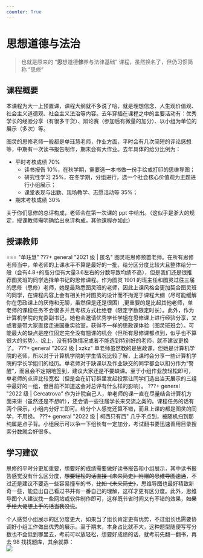 ```yaml
---
counter: True
---
```


# 思想道德与法治

> 也就是原来的 “**思**想道德**修**养与法律基础” 课程，虽然换名了，但仍习惯简称 “思修”

## 课程概要
本课程为大一上预置课，课程大纲就不多说了哈，就是理想信念、人生观价值观、社会主义道德观、社会主义法治等内容。去年穿插在课程之中的主要活动有：优秀学长的经验分享（有很多干货）、辩论赛（参加后有微量的加分）、以小组为单位的展示（多次）等。

图灵的思修老师一般都是单珏慧老师，作业方面，平时会有几次简短的评论感想等，中期有一次读书报告制作，期末会有大作业。去年具体的给分比例为：

- 平时考核成绩 70%
    - 读书报告 10%，在秋学期，需要选一本书做一份手绘或打印的思维导图；
    - 研究性学习 25%，在冬学期，分组进行，选一个社会核心价值观为主题进行小组展示；
    - 课堂表现与出勤、现场教学、志愿活动等 35%；
- 期末考核成绩 30%

关于你们思修的总评构成，老师会在第一次课的 ppt 中给出。（这似乎是浙大的规定，授课教师需明确给出总评构成，其他课程亦如此）

## 授课教师
=== "单珏慧"
    ???+ general "2021 级 | 匿名"
        图灵班思修预置老师。在所有思修老师当中，单老师的上课水平不算是最好的一批，给分区分度比较大且整体给分一般（会有4.8+的高分但有大量3.6左右的分数导致均绩不高），但是我们还是很推荐图灵班的同学选择单书记的思修课程。作为图灵 1901 的班主任和图灵过往三届的思修（思修）老师，她是最熟悉图灵班的老师，因此上课风格会更加契合图灵班的同学，在课程内容上会有相关针对图灵的设计而不拘泥于课程大纲（尽可能缓解你在思政课上的厌倦和无聊，虽然但是还是很困）,更重要的是比起其他老师，单老师的课程任务不会很多并且考核方式杜绝卷（限定字数限定时长）。此外，作为计算机学院的党委副书记，她也会邀请优秀学长学姐在思修课上进行经验分享，又或者是带大家直接走进国重实验室，获得不一样的思政课体验（图灵班班会）。可能最大的缺点是座位固定完全没有翘课的机会（但所有思修课都点到，似乎也不算很大的劣势）。综上，没有特殊情况或者不能选到特别好的老师，就不建议更换了。
    ???+ general "2022 级 | xzkz"
        单老师虽然教的是思政课，但她是计算机学院的老师，所以对于计算机学院的学生情况比较了解，上课时会分享一些计算机学院的学长学姐们的经历。单老师对于缺课以及作业缺交的同学都会以扣分作为“警醒”，而且会不定期地签到，建议大家还是不要缺课。至于小组作业放轻松即可，单老师的点评比较宽松（但是会在钉钉群里发起投票让同学们选出当天展示的三组中最好的一组，但目前不知道这会对总评有什么样的影响）。
    ???+ general "2022 级 | Cercatrova"
        作为计院自己人，单老师的课一直在尽量结合计算机方面来讲（虽然还是不想听），还会请一些往届学长来交流之类的。课程任务的话有两个展示，小组内分好工即可。给分个人感觉还算不错，而且上课的都是图灵的同学，不用换。
    ???+ general "2022 级 | 柯西只有西"
        几乎不点到，被随机扫到那纯属是点子背。小组展示可以争一下组长有一定加分，考试翻书要迅速善用目录搜索分数就会好很多。

## 学习建议
思修的平时分更加重要，想要好的成绩需要做好读书报告和小组展示，其中读书报告感觉没有什么区分度，<del>想要轻松的话直接《未来简史》附赠的思维导图速通</del>，不过还是建议不要选一些容易撞车的书，<del>比如《未来简史》</del>，思维导图也最好精致新奇一些，能显出自己看过书并有一番自己的理解，这样才更有区分度。此外，思维导图个人建议找一些网站或软件制作即可，这样既节省时间又有不错的效果，<del>如果手绘大佬想上手的话当我没说</del>。

个人感觉小组展示的区分度更大，如果当了组长肯定更有优势，不过组长也需要协调好小组工作做出优秀的展示。至于期末，本身占比就不大，这种题型随便写写分数也不会低到哪里去，考前可以放轻松，想要好成绩的话，就考前先翻一翻书，再去 98 找找题库，其余就靠：  
![](https://cdn.tonycrane.cc/turing2022/images/sixiu.jpg)
